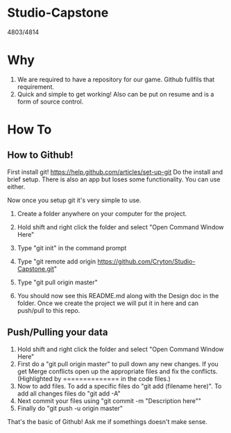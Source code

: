 Studio-Capstone
===============

4803/4814

Why
===
1. We are required to have a repository for our game. Github fullfils that requirement.
2. Quick and simple to get working! Also can be put on resume and is a form of source control.

How To
=====

How to Github!
--------------

First install git! https://help.github.com/articles/set-up-git
Do the install and brief setup. There is also an app but loses some functionality. You can use either.

Now once you setup git it's very simple to use.
1. Create a folder anywhere on your computer for the project.

2. Hold shift and right click the folder and select "Open Command Window Here"

3. Type "git init" in the command prompt

4. Type "git remote add origin https://github.com/Cryton/Studio-Capstone.git"

5. Type "git pull origin master"

6. You should now see this README.md along with the Design doc in the folder. Once we create the project
we will put it in here and can push/pull to this repo.

Push/Pulling your data
----------------------
1. Hold shift and right click the folder and select "Open Command Window Here"
2. First do a "git pull origin master" to pull down any new changes. If you get Merge conflicts open up the
appropriate files and fix the conflicts. (Highlighted by ============== in the code files.)
3. Now to add files. To add a specific files do "git add (filename here)". To add all changes files do "git add -A"
4. Next commit your files using "git commit -m "Description here""
5. Finally do "git push -u origin master"



That's the basic of Github! Ask me if somethings doesn't make sense.
